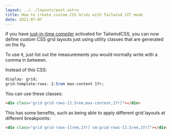 ```yaml
---
layout: ../../layouts/post.astro
title: How to create custom CSS Grids with Tailwind JIT mode
date: 2021-07-07
---
```


If you have [just-in-time compiler](https://tailwindcss.com/docs/just-in-time-mode) activated for TailwindCSS, you can now define custom CSS grid layouts just using utility classes that are generated on the fly.

To use it, just list out the measurements you would normally write with a comma in between.

Instead of this CSS:

```css
display: grid;
grid-template-rows: 2.5rem max-content 1fr;
```

You can use these classes:

```html
<div class="grid grid-rows-[2.5rem,max-content,1fr]"></div>
```

This has some benefits, such as being able to apply different grid layouts at different breakpoints:

```html
<div class="grid grid-rows-[1rem,1fr] sm:grid-rows-[2.5rem,1fr]"></div>
```

